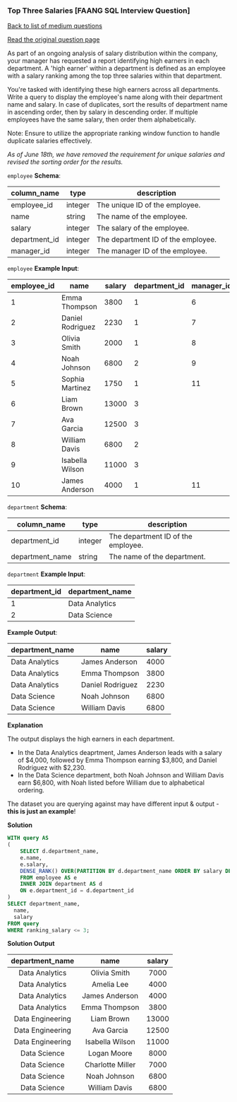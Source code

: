### Top Three Salaries [FAANG SQL Interview Question]

[Back to list of medium questions](../README.md)

<a href="https://datalemur.com/questions/sql-top-three-salaries">Read the original question page</a>

As part of an ongoing analysis of salary distribution within the company, your manager has requested a report identifying high earners in each department. A 'high earner' within a department is defined as an employee with a salary ranking among the top three salaries within that department.

You're tasked with identifying these high earners across all departments. Write a query to display the employee's name along with their department name and salary. In case of duplicates, sort the results of department name in ascending order, then by salary in descending order. If multiple employees have the same salary, then order them alphabetically.

Note: Ensure to utilize the appropriate ranking window function to handle duplicate salaries effectively.

_As of June 18th, we have removed the requirement for unique salaries and revised the sorting order for the results._



`employee` **Schema**:

| **column_name** | **type** | **description**                    |
|-----------------|----------|------------------------------------|
| employee_id     | integer  | The unique ID of the employee.     |
| name            | string   | The name of the employee.          |
| salary          | integer  | The salary of the employee.        |
| department_id   | integer  | The department ID of the employee. |
| manager_id      | integer  | The manager ID of the employee.    |

`employee` **Example Input**:

| **employee_id** | **name**         | **salary** | **department_id** | **manager_id** |
|-----------------|------------------|------------|-------------------|----------------|
| 1               | Emma Thompson    | 3800       | 1                 | 6              |
| 2               | Daniel Rodriguez | 2230       | 1                 | 7              |
| 3               | Olivia Smith     | 2000       | 1                 | 8              |
| 4               | Noah Johnson     | 6800       | 2                 | 9              |
| 5               | Sophia Martinez  | 1750       | 1                 | 11             |
| 6               | Liam Brown       | 13000      | 3                 |                |
| 7               | Ava Garcia       | 12500      | 3                 |                |
| 8               | William Davis    | 6800       | 2                 |                |
| 9               | Isabella Wilson  | 11000      | 3                 |                |
| 10              | James Anderson   | 4000       | 1                 | 11             |

`department` **Schema**:

| **column_name** | **type** | **description**                    |
|-----------------|----------|------------------------------------|
| department_id   | integer  | The department ID of the employee. |
| department_name | string   | The name of the department.        |

`department` **Example Input**:

| **department_id** | **department_name** |
|-------------------|---------------------|
| 1                 | Data Analytics      |
| 2                 | Data Science        |


**Example Output**:

| **department_name** | **name**         | **salary** |
|---------------------|------------------|------------|
| Data Analytics      | James Anderson   | 4000       |
| Data Analytics      | Emma Thompson    | 3800       |
| Data Analytics      | Daniel Rodriguez | 2230       |
| Data Science        | Noah Johnson     | 6800       |
| Data Science        | William Davis    | 6800       |

**Explanation**

The output displays the high earners in each department.

- In the Data Analytics deaprtment, James Anderson leads with a salary of $4,000, followed by Emma Thompson earning $3,800, and Daniel Rodriguez with $2,230.
- In the Data Science department, both Noah Johnson and William Davis earn $6,800, with Noah listed before William due to alphabetical ordering.


The dataset you are querying against may have different input & output - **this is just an example**!


**Solution**

```sql
WITH query AS
(
    SELECT d.department_name,
    e.name,
    e.salary,
    DENSE_RANK() OVER(PARTITION BY d.department_name ORDER BY salary DESC) AS ranking_salary
    FROM employee AS e
    INNER JOIN department AS d
    ON e.department_id = d.department_id
) 
SELECT department_name, 
  name,
  salary
FROM query
WHERE ranking_salary <= 3;
```


**Solution Output**

| **department_name** |     **name**     | **salary** |
|:-------------------:|:----------------:|:----------:|
| Data Analytics      | Olivia Smith     | 7000       |
| Data Analytics      | Amelia Lee       | 4000       |
| Data Analytics      | James Anderson   | 4000       |
| Data Analytics      | Emma Thompson    | 3800       |
| Data Engineering    | Liam Brown       | 13000      |
| Data Engineering    | Ava Garcia       | 12500      |
| Data Engineering    | Isabella Wilson  | 11000      |
| Data Science        | Logan Moore      | 8000       |
| Data Science        | Charlotte Miller | 7000       |
| Data Science        | Noah Johnson     | 6800       |
| Data Science        | William Davis    | 6800       |
